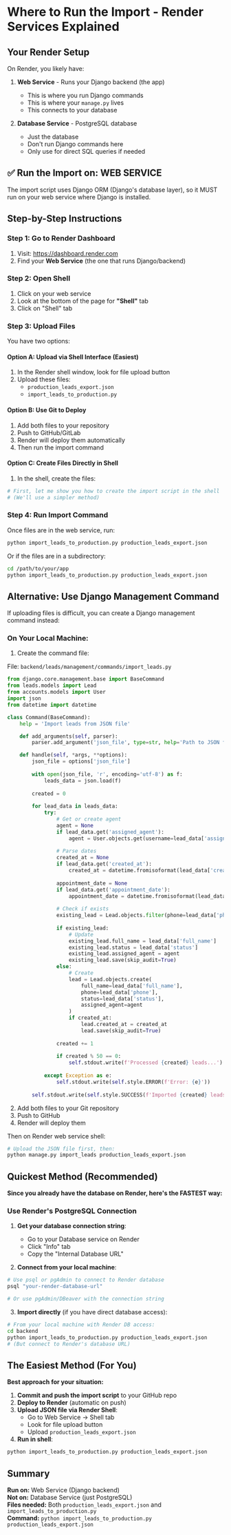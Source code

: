 # Where to Run the Import - Render Services Explained

## Your Render Setup

On Render, you likely have:

1. **Web Service** - Runs your Django backend (the app)
   - This is where you run Django commands
   - This is where your `manage.py` lives
   - This connects to your database

2. **Database Service** - PostgreSQL database
   - Just the database
   - Don't run Django commands here
   - Only use for direct SQL queries if needed

## ✅ Run the Import on: **WEB SERVICE**

The import script uses Django ORM (Django's database layer), so it MUST run on your web service where Django is installed.

## Step-by-Step Instructions

### Step 1: Go to Render Dashboard
1. Visit: https://dashboard.render.com
2. Find your **Web Service** (the one that runs Django/backend)

### Step 2: Open Shell
1. Click on your web service
2. Look at the bottom of the page for **"Shell"** tab
3. Click on "Shell" tab

### Step 3: Upload Files

You have two options:

#### Option A: Upload via Shell Interface (Easiest)
1. In the Render shell window, look for file upload button
2. Upload these files:
   - `production_leads_export.json`
   - `import_leads_to_production.py`

#### Option B: Use Git to Deploy
1. Add both files to your repository
2. Push to GitHub/GitLab
3. Render will deploy them automatically
4. Then run the import command

#### Option C: Create Files Directly in Shell
1. In the shell, create the files:
```bash
# First, let me show you how to create the import script in the shell
# (We'll use a simpler method)
```

### Step 4: Run Import Command

Once files are in the web service, run:

```bash
python import_leads_to_production.py production_leads_export.json
```

Or if the files are in a subdirectory:

```bash
cd /path/to/your/app
python import_leads_to_production.py production_leads_export.json
```

## Alternative: Use Django Management Command

If uploading files is difficult, you can create a Django management command instead:

### On Your Local Machine:

1. Create the command file:

File: `backend/leads/management/commands/import_leads.py`

```python
from django.core.management.base import BaseCommand
from leads.models import Lead
from accounts.models import User
import json
from datetime import datetime

class Command(BaseCommand):
    help = 'Import leads from JSON file'

    def add_arguments(self, parser):
        parser.add_argument('json_file', type=str, help='Path to JSON file')

    def handle(self, *args, **options):
        json_file = options['json_file']
        
        with open(json_file, 'r', encoding='utf-8') as f:
            leads_data = json.load(f)
        
        created = 0
        
        for lead_data in leads_data:
            try:
                # Get or create agent
                agent = None
                if lead_data.get('assigned_agent'):
                    agent = User.objects.get(username=lead_data['assigned_agent'])
                
                # Parse dates
                created_at = None
                if lead_data.get('created_at'):
                    created_at = datetime.fromisoformat(lead_data['created_at'].replace('Z', '+00:00'))
                
                appointment_date = None
                if lead_data.get('appointment_date'):
                    appointment_date = datetime.fromisoformat(lead_data['appointment_date'].split('T')[0]).date()
                
                # Check if exists
                existing_lead = Lead.objects.filter(phone=lead_data['phone']).first()
                
                if existing_lead:
                    # Update
                    existing_lead.full_name = lead_data['full_name']
                    existing_lead.status = lead_data['status']
                    existing_lead.assigned_agent = agent
                    existing_lead.save(skip_audit=True)
                else:
                    # Create
                    lead = Lead.objects.create(
                        full_name=lead_data['full_name'],
                        phone=lead_data['phone'],
                        status=lead_data['status'],
                        assigned_agent=agent
                    )
                    if created_at:
                        lead.created_at = created_at
                        lead.save(skip_audit=True)
                
                created += 1
                
                if created % 50 == 0:
                    self.stdout.write(f'Processed {created} leads...')
                    
            except Exception as e:
                self.stdout.write(self.style.ERROR(f'Error: {e}'))
        
        self.stdout.write(self.style.SUCCESS(f'Imported {created} leads!'))
```

2. Add both files to your Git repository
3. Push to GitHub
4. Render will deploy them

Then on Render web service shell:
```bash
# Upload the JSON file first, then:
python manage.py import_leads production_leads_export.json
```

## Quickest Method (Recommended)

**Since you already have the database on Render, here's the FASTEST way:**

### Use Render's PostgreSQL Connection

1. **Get your database connection string**:
   - Go to your Database service on Render
   - Click "Info" tab
   - Copy the "Internal Database URL"

2. **Connect from your local machine**:
```bash
# Use psql or pgAdmin to connect to Render database
psql "your-render-database-url"

# Or use pgAdmin/DBeaver with the connection string
```

3. **Import directly** (if you have direct database access):
```bash
# From your local machine with Render DB access:
cd backend
python import_leads_to_production.py production_leads_export.json
# (But connect to Render's database URL)
```

## The Easiest Method (For You)

**Best approach for your situation:**

1. **Commit and push the import script** to your GitHub repo
2. **Deploy to Render** (automatic on push)
3. **Upload JSON file via Render Shell**:
   - Go to Web Service → Shell tab
   - Look for file upload button
   - Upload `production_leads_export.json`
4. **Run in shell**:
```bash
python import_leads_to_production.py production_leads_export.json
```

## Summary

**Run on:** Web Service (Django backend)  
**Not on:** Database Service (just PostgreSQL)  
**Files needed:** Both `production_leads_export.json` and `import_leads_to_production.py`  
**Command:** `python import_leads_to_production.py production_leads_export.json`


